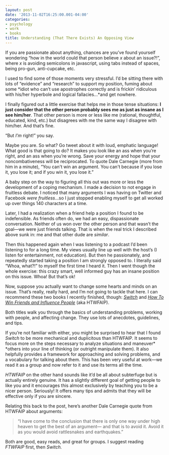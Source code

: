 ```yaml
---
layout: post
date: '2013-11-02T16:25:00.001-04:00'
categories:
- psychology
- work
- books
title: Understanding (That There Exists) An Opposing View
---
```



If you are passionate about anything, chances are you’ve found yourself wondering “how in the world could that person believe *x* about an issue?!”, where *x* is avoiding semicolons in javascript, using tabs instead of spaces, being pro-gun, anti-cupcake, etc.

I used to find some of those moments very stressful. I’d be sitting there with lots of “evidence” and “research” to support my position, fuming about some *idiot who can’t use apostrophes correctly and is frickin’ ridiculous with his/her hyperbole and logical fallacies…*and get nowhere.

I finally figured out a little exercise that helps me in those tense situations: **I just consider that the other person probably sees me as just as insane as I see him/her**. That other person is more or less like me (rational, thoughtful, educated, kind, etc.) but disagrees with me the same way I disagree with him/her. And that’s fine.

“But *I’m* right!” you say.

Maybe you are. So what? Go tweet about it with loud, emphatic language! What good is that going to do? It makes you look like an ass when you’re right, and an ass when you’re wrong. Save your energy and hope that your noncombativeness will be reciprocated. To quote Dale Carnegie (more from him in a minute), “You can't win an argument. You can't because if you lose it, you lose it; and if you win it, you lose it.”

A baby step on the way to figuring all this out was more or less the development of a coping mechanism. I made a decision to not engage in fruitless debate. I noticed that many arguments I was having on Twitter and Facebook *were fruitless*…so I just stopped enabling myself to get all worked up over things 140 characters at a time.

Later, I had a realization when a friend help a position I found to be indefensible. As friends often do, we had an easy, dispassionate conversation. Neither of us won over the other person and that wasn’t the goal—we were just friends talking. That is when the real trick I described above sunk in: me and that other dude are *similar*.

Then this happened again when I was listening to a podcast I’d been listening to for a long time. My views usually line up well with the host’s (I listen for entertainment, not education). But then he passionately, and repeatedly started taking a position I am strongly opposed to. I literally said “Whoa, what?!” to myself the first time I heard it. Then I went though the whole exercise: this crazy smart, well informed guy has an insane position on this issue. Whoa! But that’s ok!

Now, suppose you actually want to change some hearts and minds on an issue. That’s really, really hard, and I’m not going to tackle that here. I can recommend these two books I recently finished, though: *[Switch](http://www.amazon.com/Switch-Change-Things-When-Hard/dp/0385528752)* and [*How To Win Friends and Influence People*](http://www.amazon.com/How-Win-Friends-Influence-People/dp/0671723650) (aka HTWFAIP).

Both titles walk you through the basics of understanding problems, working with people, and affecting change. They use lots of anecdotes, guidelines, and tips. 

If you’re not familiar with either, you might be surprised to hear that I found *Switch* to be more mechanical and duplicitous than HTWFAIP. It seems to focus more on the steps necessary to analyze situations and maneuver* *others into your line of thinking (or outright manipulate them). It also helpfully provides a framework for approaching and solving problems, and a vocabulary for talking about them. This has been very useful at work—we read it as a group and now refer to it and use its terms all the time.

*HTWFAIP* on the other hand sounds like it’d be all about subterfuge but is actually entirely genuine. It has a slightly different goal of getting people to like you and it encourages this almost exclusively by teaching you to be a nicer person. Seriously! It offers many tips and admits that they will be effective only if you are sincere.

Relating this back to the post, here’s another Dale Carnegie quote from HTWFAIP about arguments:

> “I have come to the conclusion that there is only one way under high heaven to get the best of an argument— and that is to avoid it. Avoid it as you would avoid rattlesnakes and earthquakes.”

Both are good, easy reads, and great for groups. I suggest reading *FTWFAIP* first, then *Switch.*